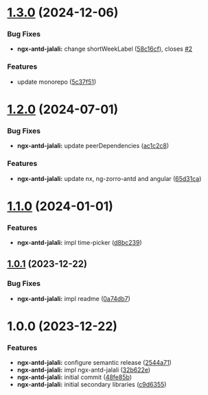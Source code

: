 # [1.3.0](https://github.com/psychomet/ngx-antd-jalali/compare/ngx-antd-jalali-v1.2.0...ngx-antd-jalali-v1.3.0) (2024-12-06)


### Bug Fixes

* **ngx-antd-jalali:** change shortWeekLabel ([58c16cf](https://github.com/psychomet/ngx-antd-jalali/commit/58c16cf90347051899a396ccd4b26b4489969bc0)), closes [#2](https://github.com/psychomet/ngx-antd-jalali/issues/2)


### Features

* update monorepo ([5c37f51](https://github.com/psychomet/ngx-antd-jalali/commit/5c37f51ec6f344b96626e2604210e2e48f96ad0c))

# [1.2.0](https://github.com/psychomet/ngx-antd-jalali/compare/ngx-antd-jalali-v1.1.0...ngx-antd-jalali-v1.2.0) (2024-07-01)


### Bug Fixes

* **ngx-antd-jalali:** update peerDependencies ([ac1c2c8](https://github.com/psychomet/ngx-antd-jalali/commit/ac1c2c8c6ddb86cfa13095c4b477945321452f8d))


### Features

* **ngx-antd-jalali:** update nx, ng-zorro-antd and angular ([65d31ca](https://github.com/psychomet/ngx-antd-jalali/commit/65d31ca21b0e5d01c564990b66ef7bba8cdea450))

# [1.1.0](https://github.com/psychomet/ngx-antd-jalali/compare/ngx-antd-jalali-v1.0.1...ngx-antd-jalali-v1.1.0) (2024-01-01)


### Features

* **ngx-antd-jalali:** impl time-picker ([d8bc239](https://github.com/psychomet/ngx-antd-jalali/commit/d8bc23980eb089e4b7ca0d45f27389dd930d94aa))

## [1.0.1](https://github.com/psychomet/ngx-antd-jalali/compare/ngx-antd-jalali-v1.0.0...ngx-antd-jalali-v1.0.1) (2023-12-22)


### Bug Fixes

* **ngx-antd-jalali:** impl readme ([0a74db7](https://github.com/psychomet/ngx-antd-jalali/commit/0a74db7bc65082d336ba6317b27f753230ceb379))

# 1.0.0 (2023-12-22)


### Features

* **ngx-antd-jalali:** configure semantic release ([2544a71](https://github.com/psychomet/ngx-antd-jalali/commit/2544a71291d30983c9d658f7b3f50cee130795a5))
* **ngx-antd-jalali:** impl ngx-antd-jalali ([32b622e](https://github.com/psychomet/ngx-antd-jalali/commit/32b622eb7c23f01d96c44f93794b7ca162394ab5))
* **ngx-antd-jalali:** initial commit ([48fe85b](https://github.com/psychomet/ngx-antd-jalali/commit/48fe85b57e034d2393cc6a73c79936086754ac15))
* **ngx-antd-jalali:** initial secondary libraries ([c9d6355](https://github.com/psychomet/ngx-antd-jalali/commit/c9d6355af92e3716f14611b4e6293daeae03df00))
